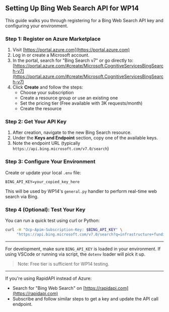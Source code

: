 ## Setting Up Bing Web Search API for WP14

This guide walks you through registering for a Bing Web Search API key and configuring your environment.

### Step 1: Register on Azure Marketplace
1. Visit [https://portal.azure.com](https://portal.azure.com)
2. Log in or create a Microsoft account.
3. In the portal, search for "Bing Search v7" or go directly to: [https://portal.azure.com/#create/Microsoft.CognitiveServicesBingSearch-v7](https://portal.azure.com/#create/Microsoft.CognitiveServicesBingSearch-v7)
4. Click **Create** and follow the steps:
   - Choose your subscription
   - Create a resource group or use an existing one
   - Set the pricing tier (Free available with 3K requests/month)
   - Create the resource

### Step 2: Get Your API Key
1. After creation, navigate to the new Bing Search resource.
2. Under the **Keys and Endpoint** section, copy one of the available keys.
3. Note the endpoint URL (typically `https://api.bing.microsoft.com/v7.0/search`)

### Step 3: Configure Your Environment
Create or update your local `.env` file:

```env
BING_API_KEY=your_copied_key_here
```

This will be used by WP14's `general.py` handler to perform real-time web search via Bing.

### Step 4 (Optional): Test Your Key
You can run a quick test using curl or Python:

```bash
curl -H "Ocp-Apim-Subscription-Key: $BING_API_KEY" \
     "https://api.bing.microsoft.com/v7.0/search?q=infrastructure+funding"
```

---

For development, make sure `BING_API_KEY` is loaded in your environment. If using VSCode or running via script, the `dotenv` loader will pick it up.

> Note: Free tier is sufficient for WP14 testing.

---

If you're using RapidAPI instead of Azure:
- Search for "Bing Web Search" on [https://rapidapi.com](https://rapidapi.com)
- Subscribe and follow similar steps to get a key and update the API call endpoint.